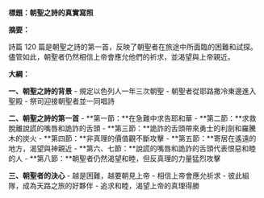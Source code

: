**標題：朝聖之詩的真實寫照**

**摘要：**

詩篇 120 篇是朝聖之詩的第一首，反映了朝聖者在旅途中所面臨的困難和試探。儘管如此，朝聖者仍然相信上帝會應允他們的祈求，並渴望與上帝親近。

**大綱：**

**一、朝聖之詩的背景**
    - 規定以色列人一年三次朝聖
    - 朝聖者從耶路撒冷東邊進入聖殿
    - 祭司迎接朝聖者並一同唱詩

**二、朝聖之詩的第一首**
    - **第一節：**在急難中求告耶和華
    - **第二節：**求救脫離說謊的嘴唇和詭詐的舌頭
    - **第三節：**詭詐的舌頭帶來勇士的利劍和羅騰木的炭火
    - **第四節：**非真理的價值觀不斷攻擊
    - **第五節：**寄居在遙遠的地方，渴望與神親近
    - **第六、七節：**說謊的嘴唇和詭詐的舌頭代表恨惡和睦的人
    - **第八節：**朝聖者仍然渴望和睦，但反真理的力量猛烈攻擊

**三、朝聖者的決心**
    - 越是困難，越要朝見上帝
    - 相信上帝會應允祈求
    - 彼此組隊，成為天路之旅的好夥伴
    - 追求和睦，渴望上帝的真理得勝